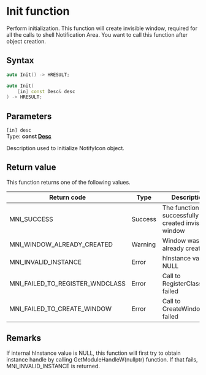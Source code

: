 # Init function

Perform initialization. This function will create invisible window, required for all the calls to
shell Notification Area.
You want to call this function after object creation.

## Syntax

```cpp
auto Init() -> HRESULT;
```

```cpp
auto Init(
    [in] const Desc& desc
) -> HRESULT;
```

## Parameters

`[in] desc`</br>
Type: **const [Desc](ns-notifyicon-desc.md)**

Description used to initialize NotifyIcon object.

## Return value

This function returns one of the following values.

Return code                        | Type    | Description
---------------------------------- | ------- | --------------------------------------------------
MNI_SUCCESS                        | Success | The function successfully created invisible window
MNI_WINDOW_ALREADY_CREATED         | Warning | Window was already created
MNI_INVALID_INSTANCE               | Error   | hInstance value is NULL
MNI_FAILED_TO_REGISTER_WNDCLASS    | Error   | Call to RegisterClassExW failed
MNI_FAILED_TO_CREATE_WINDOW        | Error   | Call to CreateWindow failed

## Remarks

If internal hInstance value is NULL, this function will first try to obtain instance handle by
calling GetModuleHandleW(nullptr) function. If that fails, MNI_INVALID_INSTANCE is returned.
